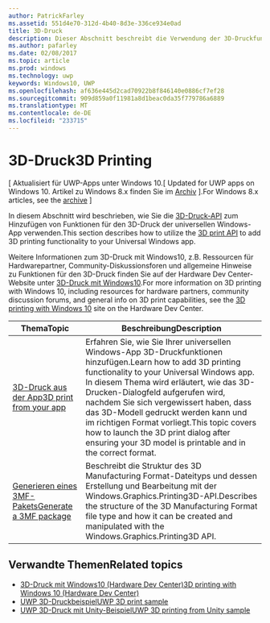 ```yaml
---
author: PatrickFarley
ms.assetid: 551d4e70-312d-4b40-8d3e-336ce934e0ad
title: 3D-Druck
description: Dieser Abschnitt beschreibt die Verwendung der 3D-Druckfunktionen in Ihrer Universellen Windows-App.
ms.author: pafarley
ms.date: 02/08/2017
ms.topic: article
ms.prod: windows
ms.technology: uwp
keywords: Windows10, UWP
ms.openlocfilehash: af636e445d2cad70922b8f846140e0886cf7ef28
ms.sourcegitcommit: 909d859a0f11981a8d1beac0da35f779786a6889
ms.translationtype: MT
ms.contentlocale: de-DE
ms.locfileid: "233715"
---
```

# <a name="3d-printing"></a><span data-ttu-id="6e517-104">3D-Druck</span><span class="sxs-lookup"><span data-stu-id="6e517-104">3D Printing</span></span>

<span data-ttu-id="6e517-105">\[ Aktualisiert für UWP-Apps unter Windows 10.</span><span class="sxs-lookup"><span data-stu-id="6e517-105">\[ Updated for UWP apps on Windows 10.</span></span> <span data-ttu-id="6e517-106">Artikel zu Windows 8.x finden Sie im [Archiv](http://go.microsoft.com/fwlink/p/?linkid=619132) \].</span><span class="sxs-lookup"><span data-stu-id="6e517-106">For Windows 8.x articles, see the [archive](http://go.microsoft.com/fwlink/p/?linkid=619132) \]</span></span>

<span data-ttu-id="6e517-107">In diesem Abschnitt wird beschrieben, wie Sie die [3D-Druck-API](https://msdn.microsoft.com/library/windows/apps/windows.graphics.printing3d.aspx) zum Hinzufügen von Funktionen für den 3D-Druck der universellen Windows-App verwenden.</span><span class="sxs-lookup"><span data-stu-id="6e517-107">This section describes how to utilize the [3D print API](https://msdn.microsoft.com/library/windows/apps/windows.graphics.printing3d.aspx) to add 3D printing functionality to your Universal Windows app.</span></span>  

<!-- ![the 3D printing from Unity sample uses Windows 3D print APIs to facilitate the printing of a textured model asset from Unity software](images/unity-app-screenshot-002.png) -->

<span data-ttu-id="6e517-108">Weitere Informationen zum 3D-Druck mit Windows10, z.B. Ressourcen für Hardwarepartner, Community-Diskussionsforen und allgemeine Hinweise zu Funktionen für den 3D-Druck finden Sie auf der Hardware Dev Center-Website unter [3D-Druck mit Windows10](https://developer.microsoft.com/windows/hardware/3d-print-support-windows-10).</span><span class="sxs-lookup"><span data-stu-id="6e517-108">For more information on 3D printing with Windows 10, including resources for hardware partners, community discussion forums, and general info on 3D print capabilities, see the [3D printing with Windows 10](https://developer.microsoft.com/windows/hardware/3d-print-support-windows-10) site on the Hardware Dev Center.</span></span>

| <span data-ttu-id="6e517-109">Thema</span><span class="sxs-lookup"><span data-stu-id="6e517-109">Topic</span></span> | <span data-ttu-id="6e517-110">Beschreibung</span><span class="sxs-lookup"><span data-stu-id="6e517-110">Description</span></span> |
|-------|-------------|
| [<span data-ttu-id="6e517-111">3D-Druck aus der App</span><span class="sxs-lookup"><span data-stu-id="6e517-111">3D print from your app</span></span>](3d-print-from-app.md) | <span data-ttu-id="6e517-112">Erfahren Sie, wie Sie Ihrer universellen Windows-App 3D-Druckfunktionen hinzufügen.</span><span class="sxs-lookup"><span data-stu-id="6e517-112">Learn how to add 3D printing functionality to your Universal Windows app.</span></span> <span data-ttu-id="6e517-113">In diesem Thema wird erläutert, wie das 3D-Drucken-Dialogfeld aufgerufen wird, nachdem Sie sich vergewissert haben, dass das 3D-Modell gedruckt werden kann und im richtigen Format vorliegt.</span><span class="sxs-lookup"><span data-stu-id="6e517-113">This topic covers how to launch the 3D print dialog after ensuring your 3D model is printable and in the correct format.</span></span> |
| [<span data-ttu-id="6e517-114">Generieren eines 3MF-Pakets</span><span class="sxs-lookup"><span data-stu-id="6e517-114">Generate a 3MF package</span></span>](generate-3mf.md) | <span data-ttu-id="6e517-115">Beschreibt die Struktur des 3D Manufacturing Format-Dateityps und dessen Erstellung und Bearbeitung mit der Windows.Graphics.Printing3D-API.</span><span class="sxs-lookup"><span data-stu-id="6e517-115">Describes the structure of the 3D Manufacturing Format file type and how it can be created and manipulated with the Windows.Graphics.Printing3D API.</span></span> |

## <a name="related-topics"></a><span data-ttu-id="6e517-116">Verwandte Themen</span><span class="sxs-lookup"><span data-stu-id="6e517-116">Related topics</span></span>

* [<span data-ttu-id="6e517-117">3D-Druck mit Windows10 (Hardware Dev Center)</span><span class="sxs-lookup"><span data-stu-id="6e517-117">3D printing with Windows 10 (Hardware Dev Center)</span></span>](https://developer.microsoft.com/windows/hardware/3d-print-support-windows-10)
* [<span data-ttu-id="6e517-118">UWP 3D-Druckbeispiel</span><span class="sxs-lookup"><span data-stu-id="6e517-118">UWP 3D print sample</span></span>](https://github.com/Microsoft/Windows-universal-samples/tree/master/Samples/3DPrinting)
* [<span data-ttu-id="6e517-119">UWP 3D-Druck mit Unity-Beispiel</span><span class="sxs-lookup"><span data-stu-id="6e517-119">UWP 3D printing from Unity sample</span></span>](https://github.com/Microsoft/Windows-universal-samples/tree/master/Samples/3DPrintingFromUnity)

 
